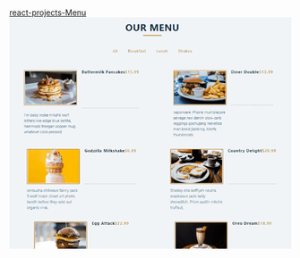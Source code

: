 # 
[react-projects-Menu](https://menu-with-react-9f9a8d.netlify.app/)
![](https://github.com/Cansuoztas/Menu-With-React/blob/main/g%C4%B1f.gif)
